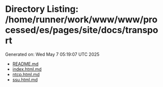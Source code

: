 # Directory Listing: /home/runner/work/www/www/processed/es/pages/site/docs/transport
Generated on: Wed May  7 05:19:07 UTC 2025

- [README.md](README.md)
- [index.html.md](index.html.md)
- [ntcp.html.md](ntcp.html.md)
- [ssu.html.md](ssu.html.md)
